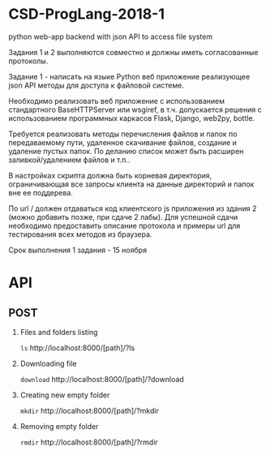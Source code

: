 
# CSD-ProgLang-2018-1
python web-app backend with json API to access file system

Задания 1 и 2 выполняются совместно и должны иметь согласованные протоколы.

Задание 1 - написать на языке Python веб приложение реализующее json API методы
для доступа к файловой системе.

Необходимо реализовать веб приложение с использованием стандартного
BaseHTTPServer или wsgiref, в т.ч. допускается решения с использованием
программных каркасов Flask, Django, web2py, bottle.

Требуется реализовать методы перечисления файлов и папок по передаваемому
пути, удаленное скачивание файлов, создание и удаление пустых папок. По деланию
список может быть расширен заливкой/удалением файлов и т.п..

В настройках скрипта должна быть корневая директория, ограничивающая все
запросы клиента на данные директорий и папок вне ее поддерева.

По url / должен отдаваться код клиентского js приложения из здания 2 (можно
добавить позже, при сдаче 2 лабы). Для успешной сдачи необходимо предоставить
описание протокола и примеры url для тестирования всех методов из браузера.

Срок выполнения 1 задания - 15 ноября

# API
## POST

 1. Files and folders listing

    `ls`
    http://localhost:8000/[path]/?ls

 2. Downloading file

    `download`
    http://localhost:8000/[path]/?download

 3. Creating new empty folder

    `mkdir`
    http://localhost:8000/[path]/?mkdir

 4. Removing empty folder

    `rmdir`
    http://localhost:8000/[path]/?rmdir
